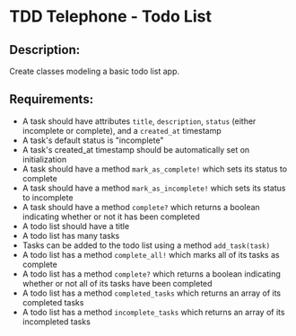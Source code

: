 # TDD Telephone - Todo List

## Description:

Create classes modeling a basic todo list app.

## Requirements:

- A task should have attributes `title`, `description`, `status` (either incomplete or complete), and a `created_at` timestamp
- A task's default status is "incomplete"
- A task's created_at timestamp should be automatically set on initialization
- A task should have a method `mark_as_complete!` which sets its status to complete
- A task should have a method `mark_as_incomplete!` which sets its status to incomplete
- A task should have a method `complete?` which returns a boolean indicating whether or not it has been completed
- A todo list should have a title
- A todo list has many tasks
- Tasks can be added to the todo list using a method `add_task(task)`
- A todo list has a method `complete_all!` which marks all of its tasks as complete
- A todo list has a method `complete?` which returns a boolean indicating whether or not all of its tasks have been completed
- A todo list has a method `completed_tasks` which returns an array of its completed tasks
- A todo list has a method `incomplete_tasks` which returns an array of its incompleted tasks
